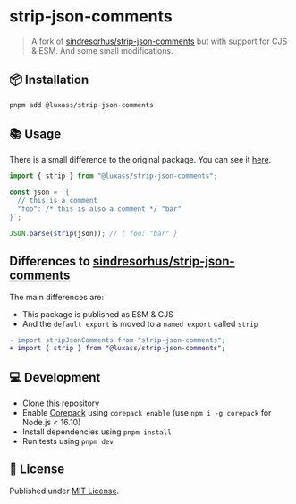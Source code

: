 # strip-json-comments

> A fork of [sindresorhus/strip-json-comments](https://github.com/sindresorhus/strip-json-comments) but with support for CJS & ESM. And some small modifications.

## 📦 Installation

```sh
pnpm add @luxass/strip-json-comments
```

## 📚 Usage

There is a small difference to the original package. You can see it [here](#differences-to-sindresorhusstrip-json-comments).

```ts
import { strip } from "@luxass/strip-json-comments";

const json = `{
  // this is a comment
  "foo": /* this is also a comment */ "bar"
}`;

JSON.parse(strip(json)); // { foo: "bar" }
```

## Differences to [sindresorhus/strip-json-comments](https://github.com/sindresorhus/strip-json-comments)

The main differences are:
- This package is published as ESM & CJS
- And the `default export` is moved to a `named export` called `strip`

```diff
- import stripJsonComments from "strip-json-comments";
+ import { strip } from "@luxass/strip-json-comments";
```

## 💻 Development

- Clone this repository
- Enable [Corepack](https://github.com/nodejs/corepack) using `corepack enable` (use `npm i -g corepack` for Node.js < 16.10)
- Install dependencies using `pnpm install`
- Run tests using `pnpm dev`

## 📄 License

Published under [MIT License](./LICENSE).
